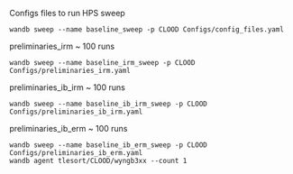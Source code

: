 
Configs files to run HPS sweep

```
wandb sweep --name baseline_sweep -p CLOOD Configs/config_files.yaml 
```


preliminaries_irm ~ 100 runs

```
wandb sweep --name baseline_irm_sweep -p CLOOD Configs/preliminaries_irm.yaml 
```

preliminaries_ib_irm ~ 100 runs

```
wandb sweep --name baseline_ib_irm_sweep -p CLOOD Configs/preliminaries_ib_irm.yaml 
```


preliminaries_ib_erm ~ 100 runs

```
wandb sweep --name baseline_ib_erm_sweep -p CLOOD Configs/preliminaries_ib_erm.yaml 
wandb agent tlesort/CLOOD/wyngb3xx --count 1
```
